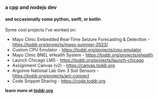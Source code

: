 ### a cpp and nodejs dev
#### and occasionally some python, swift, or kotlin

Some cool projects I've worked on:

* Mayo Clinic Embedded Real-Time Seizure Forecasting & Detection - https://toddr.org/projects/mayo-summer-2023/
* Custom CPU Emulator - https://toddr.org/projects/cpu-emulator
* Mayo Clinic BNEL eHealth System - https://toddr.org/projects/ehealth
* Launch Chicago LMS - https://toddr.org/projects/launch-chicago
* Assignment Canvas (v2) - https://canvas.toddr.org
* Argonne National Lab Gen 3 Soil Sensors - https://toddr.org/projects/anl-connect
* Code Snippet Sharing - https://code.toddr.org

**learn more at [toddr.org](https://toddr.org)**
